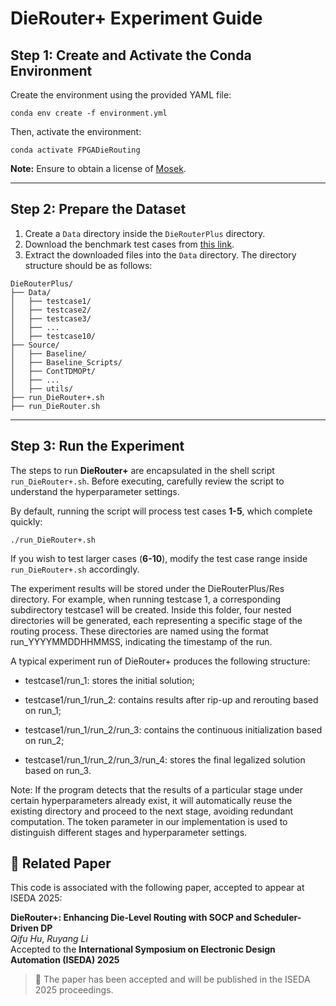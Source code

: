 # DieRouter+ Experiment Guide  

## Step 1: Create and Activate the Conda Environment  

Create the environment using the provided YAML file:  

```shell
conda env create -f environment.yml
```

Then, activate the environment:  

```shell
conda activate FPGADieRouting
```

**Note:** Ensure to obtain a license of [Mosek](https://www.mosek.com/).  

---

## Step 2: Prepare the Dataset  

1. Create a `Data` directory inside the `DieRouterPlus` directory.  
2. Download the benchmark test cases from [this link](https://edaoss.icisc.cn/file/eventDocuments/sierxinsaishuju.zip).  
3. Extract the downloaded files into the `Data` directory. The directory structure should be as follows:  

```
DieRouterPlus/
├── Data/
│   ├── testcase1/
│   ├── testcase2/
│   ├── testcase3/
│   ├── ...
│   ├── testcase10/
├── Source/
│   ├── Baseline/
│   ├── Baseline_Scripts/
│   ├── ContTDMOPt/
│   ├── ...
│   ├── utils/
├── run_DieRouter+.sh
├── run_DieRouter.sh
```

---

## Step 3: Run the Experiment  

The steps to run **DieRouter+** are encapsulated in the shell script `run_DieRouter+.sh`. Before executing, carefully review the script to understand the hyperparameter settings.  

By default, running the script will process test cases **1-5**, which complete quickly:  

```shell
./run_DieRouter+.sh
```

If you wish to test larger cases (**6-10**), modify the test case range inside `run_DieRouter+.sh` accordingly. 

The experiment results will be stored under the DieRouterPlus/Res directory. For example, when running testcase 1, a corresponding subdirectory testcase1 will be created. Inside this folder, four nested directories will be generated, each representing a specific stage of the routing process. These directories are named using the format run_YYYYMMDDHHMMSS, indicating the timestamp of the run.

A typical experiment run of DieRouter+ produces the following structure:

- testcase1/run_1: stores the initial solution;

- testcase1/run_1/run_2: contains results after rip-up and rerouting based on run_1;

- testcase1/run_1/run_2/run_3: contains the continuous initialization based on run_2;

- testcase1/run_1/run_2/run_3/run_4: stores the final legalized solution based on run_3.

Note: If the program detects that the results of a particular stage under certain hyperparameters already exist, it will automatically reuse the existing directory and proceed to the next stage, avoiding redundant computation. The token parameter in our implementation is used to distinguish different stages and hyperparameter settings.


## 📄 Related Paper

This code is associated with the following paper, accepted to appear at ISEDA 2025:

**DieRouter+: Enhancing Die-Level Routing with SOCP and Scheduler-Driven DP**  
*Qifu Hu*, *Ruyang Li*  
Accepted to the **International Symposium on Electronic Design Automation (ISEDA) 2025**

> 📌 The paper has been accepted and will be published in the ISEDA 2025 proceedings.
